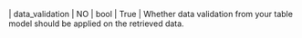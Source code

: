 | data_validation | NO | bool | True | Whether data validation from your table model should be applied on the retrieved data. 